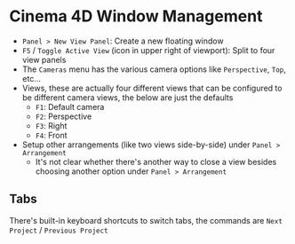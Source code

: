 # Cinema 4D Window Management

- `Panel > New View Panel`: Create a new floating window
- `F5` / `Toggle Active View` (icon in upper right of viewport): Split to four view panels
- The `Cameras` menu has the various camera options like `Perspective`, `Top`, etc...
- Views, these are actually four different views that can be configured to be different camera views, the below are just the defaults
    - `F1`: Default camera
    - `F2`: Perspective
    - `F3`: Right
    - `F4`: Front
- Setup other arrangements (like two views side-by-side) under `Panel > Arrangement`
    - It's not clear whether there's another way to close a view besides choosing another option under `Panel > Arrangement`

## Tabs

There's built-in keyboard shortcuts to switch tabs, the commands are `Next Project` / `Previous Project`
